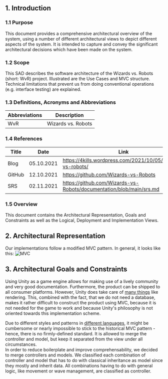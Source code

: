 ## 1. Introduction

### 1.1 Purpose
This document provides a comprehensive architectural overview of the system, using a number of different
architectural views to depict different aspects of the system. It is intended to capture and convey the
significant architectural decisions which have been made on the system.

### 1.2 Scope
This SAD describes the software architecture of the Wizards vs. Robots (short: WvR) project.
Illustrated are the Use Cases and MVC structure. Technical limitations that prevent us from
doing conventional operations (e.g. interface testing) are explained.

### 1.3 Definitions, Acronyms and Abbreviations
| Abbreviations |     Description   |
|---------------|-------------------|
| WvR           | Wizards vs. Robots|

### 1.4 References
|   Title   |   Date   |    Link    |
|-----------|----------|------------|
| Blog      |  05.10.2021 | https://4kills.wordpress.com/2021/10/05/wizards-vs-robots/ |
| GitHub    | 12.10.2021 | https://github.com/Wizards-vs-Robots |
| SRS       | 02.11.2021 | https://github.com/Wizards-vs-Robots/documentation/blob/main/srs.md |

### 1.5 Overview
This document contains the Architectural Representation, Goals and Constraints as well as the Logical, Deployment and Implementation Views.

## 2. Architectural Representation
Our implementations follow a modified MVC pattern. In general, it looks like this:
![MVC](https://upload.wikimedia.org/wikipedia/commons/a/a0/MVC-Process.svg)

## 3. Architectural Goals and Constraints
Using Unity as a game engine allows for making use of a lively community and very good documentation.
Furthermore, the product can be shipped to all consumer platforms. However, Unity does take care of [many things](https://4kills.wordpress.com/2021/11/16/what-a-rider/)
like rendering. This, combined with the fact, that we do not need a database, makes it rather difficult to construct the product
using MVC, because it is not needed for the game to work and because Unity's philosophy is not oriented towards this implementation scheme.

Due to different styles and patterns in [different languages](https://de.wikipedia.org/wiki/Model_View_Controller), it might be cumbersome or nearly impossible to
stick to the historical MVC pattern - hence, there is no firmly-defined standard. It is allowed to merge
the controller and model, but keep it separated from the view under all circumstances.
</br>
In order to reduce boilerplate and improve comprehensability, we decided to merge controllers and models.
We classified each combination of controller and model that has to do with classical inheritance as model since they mostly and inherit data.
All combinations having to do with general logic, like movement or wave management, are classified as controller.
